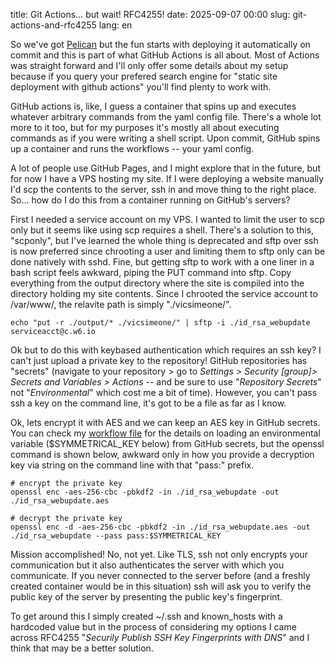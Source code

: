 title: Git Actions... but wait! RFC4255!
date: 2025-09-07 00:00
slug: git-actions-and-rfc4255
lang: en

So we've got [Pelican]({filename}../08/pelican.md) but the fun starts
with deploying it automatically on commit and this is part of what GitHub
Actions is all about. Most of Actions was straight forward and I'll only offer
some details about my setup because if you query your prefered search engine
for "static site deployment with github actions" you'll find plenty to work
with.

GitHub actions is, like, I guess a container that spins up and executes
whatever arbitrary commands from the yaml config file. There's a whole lot
more to it too, but for my purposes it's mostly all about executing commands
as if you were writing a shell script. Upon commit, GitHub spins up a container
and runs the workflows -- your yaml config.

A lot of people use GitHub Pages, and I might explore that in the future, but
for now I have a VPS hosting my site. If I were deploying a website manually I'd
scp the contents to the server, ssh in and move thing to the right place. So...
how do I do this from a container running on GitHub's servers?

First I needed a service account on my VPS. I wanted to limit the user to scp
only but it seems like using scp requires a shell. There's a solution to this,
"scponly", but I've learned the whole thing is deprecated and sftp over ssh is
now preferred since chrooting a user and limiting them to sftp only can be done natively with sshd. Fine, but getting sftp to work with
a one liner in a bash script feels awkward, piping the PUT command into sftp.
Copy everything from the output directory where the site is compiled into the
directory holding my site contents. Since I chrooted the service account to
/var/www/, the relavite path is simply "./vicsimeone/".

    echo "put -r ./output/* ./vicsimeone/" | sftp -i ./id_rsa_webupdate serviceacct@c.w6.io

Ok but to do this with keybased authentication which requires an ssh key? I 
can't just upload a private key to the repository! GitHub repositories has
"secrets" (navigate to your repository > go to *Settings > Security [group]>
Secrets and Variables > Actions* -- and be sure to use "*Repository Secrets*"
not "*Environmental*" which cost me a bit of time). However, you can't pass ssh
a key on the command line, it's got to be a file as far as I know.

Ok, lets encrypt it with AES and we can keep an AES key in GitHub secrets. You
can check my [workflow file](https://github.com/oSquat/vic.sime.one/blob/master/.github/workflows/build-and-deploy.yml)
for the details on loading an environmental variable ($SYMMETRICAL_KEY below)
from GitHub secrets, but the openssl command is shown below, awkward only in
how you provide a decryption key via string on the command line with that
"pass:" prefix.

    # encrypt the private key
    openssl enc -aes-256-cbc -pbkdf2 -in ./id_rsa_webupdate -out ./id_rsa_webupdate.aes

    # decrypt the private key
    openssl enc -d -aes-256-cbc -pbkdf2 -in ./id_rsa_webupdate.aes -out ./id_rsa_webupdate --pass pass:$SYMMETRICAL_KEY

Mission accomplished! No, not yet. Like TLS, ssh not only encrypts your
communication but it also authenticates the server with which you communicate.
If you never connected to the server before (and a freshly created container
would be in this situation) ssh will ask you to verify the public key of the
server by presenting the public key's fingerprint.

To get around this I simply created ~/.ssh and known_hosts with a hardcoded
value but in the process of considering my options I came across RFC4255 
"*Securily Publish SSH Key Fingerprints with DNS*" and I think that may be a
better solution.










